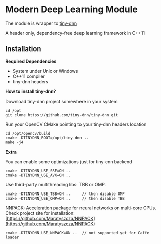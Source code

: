Modern Deep Learning Module
===========================

The module is wrapper to [tiny-dnn](https://github.com/tiny-dnn/tiny-dnn)

A header only, dependency-free deep learning framework in C++11

Installation
------------

**Required Dependencies**
 - System under Unix or Windows
 - C++11 compiler
 - tiny-dnn headers

**How to install tiny-dnn?**

  Download tiny-dnn project somewhere in your system

    cd /opt
    git clone https://github.com/tiny-dnn/tiny-dnn.git

  Run your OpenCV CMake pointing to your tiny-dnn headers location

    cd /opt/opencv/build
    cmake -DTINYDNN_ROOT=/opt/tiny-dnn ..
    make -j4

**Extra**

  You can enable some optimizations just for tiny-cnn backend

    cmake -DTINYDNN_USE_SSE=ON ..
    cmake -DTINYDNN_USE_AVX=ON ..

  Use third-party multithreading libs: TBB or OMP.

    cmake -DTINYDNN_USE_TBB=ON ..     // then disable OMP
    cmake -DTINYDNN_USE_OMP=ON ..     // then disable TBB

  NNPACK: Acceleration package for neural networks on multi-core CPUs.<br />
  Check project site for installation: [https://github.com/Maratyszcza/NNPACK](https://github.com/Maratyszcza/NNPACK)

    cmake -DTINYDNN_USE_NNPACK=ON ..  // not supported yet for Caffe loader
